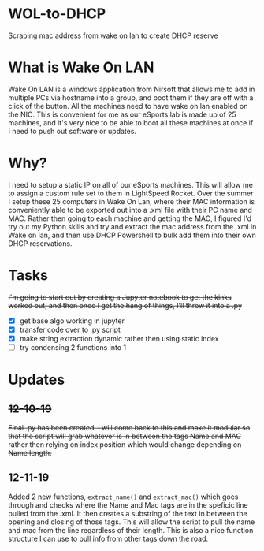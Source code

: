 # WOL-to-DHCP
 Scraping mac address from wake on lan to create DHCP reserve
 
# What is Wake On LAN

Wake On LAN is a windows application from Nirsoft that allows me to add in multiple PCs via hostname into a group, and boot them if they are off with a click of the button. All the machines need to have wake on lan enabled on the NIC. This is convenient for me as our eSports lab is made up of 25 machines, and it's very nice to be able to boot all these machines at once if I need to push out software or updates. 

# Why?
I need to setup a static IP on all of our eSports machines. This will allow me to assign a custom rule set to them in LightSpeed Rocket. Over the summer I setup these 25 computers in Wake On Lan, where their MAC information is conveniently able to be exported out into a .xml file with their PC name and MAC. Rather then going to each machine and getting the MAC, I figured I'd try out my Python skills and try and extract the mac address from the .xml in Wake on lan, and then use DHCP Powershell to bulk add them into their own DHCP reservations.

# Tasks
~~I'm going to start out by creating a Jupyter notebook to get the kinks worked out, and then once I get the hang of things, I'll throw it into a .py~~

- [x] get base algo working in jupyter
- [x] transfer code over to .py script
- [x] make string extraction dynamic rather then using static index
- [ ] try condensing 2 functions into 1

# Updates

## ~~12-10-19~~
~~Final .py has been created. I will come back to this and make it modular so that the script will grab whatever is in between the tags Name and MAC rather then relying on index position which would change depending on Name length.~~

## 12-11-19
Added 2 new functions, `extract_name()` and `extract_mac()` which goes through and checks where the Name and Mac tags are in the speficic line pulled from the .xml. It then creates a substring of the text in between the opening and closing of those tags. This will allow the script to pull the name and mac from the line regardless of their length. This is also a nice function structure I can use to pull info from other tags down the road. 
